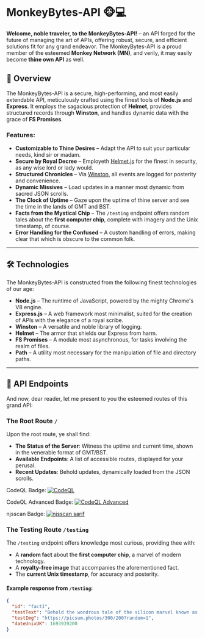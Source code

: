 # MonkeyBytes-API 🐵💻

**Welcome, noble traveler, to the MonkeyBytes-API!** – an API forged for the future of managing the art of APIs, offering robust, secure, and efficient solutions fit for any grand endeavor. The MonkeyBytes-API is a proud member of the esteemed **Monkey Network (MN)**, and verily, it may easily become **thine own API** as well.

## 🎯 Overview

The MonkeyBytes-API is a secure, high-performing, and most easily extendable API, meticulously crafted using the finest tools of **Node.js** and **Express**. It employs the sagacious protection of **Helmet**, provides structured records through **Winston**, and handles dynamic data with the grace of **FS Promises**.

### Features:
- **Customizable to Thine Desires** – Adapt the API to suit your particular needs, kind sir or madam.
- **Secure by Royal Decree** – Employeth [Helmet.js](https://helmetjs.github.io/) for the finest in security, as any wise lord or lady would.
- **Structured Chronicles** – Via [Winston](https://github.com/winstonjs/winston), all events are logged for posterity and convenience.
- **Dynamic Missives** – Load updates in a manner most dynamic from sacred JSON scrolls.
- **The Clock of Uptime** – Gaze upon the uptime of thine server and see the time in the lands of GMT and BST.
- **Facts from the Mystical Chip** – The `/testing` endpoint offers random tales about the **first computer chip**, complete with imagery and the Unix timestamp, of course.
- **Error Handling for the Confused** – A custom handling of errors, making clear that which is obscure to the common folk.

---

## 🛠️ Technologies

The MonkeyBytes-API is constructed from the following finest technologies of our age:

- **Node.js** – The runtime of JavaScript, powered by the mighty Chrome's V8 engine.
- **Express.js** – A web framework most minimalist, suited for the creation of APIs with the elegance of a royal scribe.
- **Winston** – A versatile and noble library of logging.
- **Helmet** – The armor that shields our Express from harm.
- **FS Promises** – A module most asynchronous, for tasks involving the realm of files.
- **Path** – A utility most necessary for the manipulation of file and directory paths.

---

## 📂 API Endpoints

And now, dear reader, let me present to you the esteemed routes of this grand API:

### The Root Route `/`
Upon the root route, ye shall find:
- **The Status of the Server**: Witness the uptime and current time, shown in the venerable format of GMT/BST.
- **Available Endpoints**: A list of accessible routes, displayed for your perusal.
- **Recent Updates**: Behold updates, dynamically loaded from the JSON scrolls.

CodeQL Badge:
[![CodeQL](https://github.com/palidintheonly/MonkeyBytes-API/actions/workflows/github-code-scanning/codeql/badge.svg)](https://github.com/palidintheonly/MonkeyBytes-API/actions/workflows/github-code-scanning/codeql)

CodeQL Advanced Badge:
[![CodeQL Advanced](https://github.com/palidintheonly/MonkeyBytes-API/actions/workflows/codeql.yml/badge.svg)](https://github.com/palidintheonly/MonkeyBytes-API/actions/workflows/codeql.yml)

njsscan Badge:
[![njsscan sarif](https://github.com/palidintheonly/MonkeyBytes-API/actions/workflows/njsscan.yml/badge.svg)](https://github.com/palidintheonly/MonkeyBytes-API/actions/workflows/njsscan.yml)

### The Testing Route `/testing`
The `/testing` endpoint offers knowledge most curious, providing thee with:
- A **random fact** about the **first computer chip**, a marvel of modern technology.
- A **royalty-free image** that accompanies the aforementioned fact.
- The **current Unix timestamp**, for accuracy and posterity.

#### Example response from `/testing`:
```json
{
  "id": "fact1",
  "testText": "Behold the wondrous tale of the silicon marvel known as the first computer chip!",
  "testImg": "https://picsum.photos/300/200?random=1",
  "dateUnixUK": 1693939200
}
